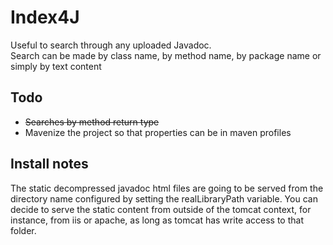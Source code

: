 <h1>Index4J</h1>
Useful to search through any uploaded Javadoc.<br>
Search can be made by class name, by method name, by package name or simply by text content<br>
<h2>Todo</h2>
<ul>
<li><strike>Searches by method return type</strike></li>
<li>Mavenize the project so that properties can be in maven profiles
</ul>
<h2>Install notes</h2>
The static decompressed javadoc html files are going to be served from the directory name configured by setting the realLibraryPath variable. You can decide to serve the static content from outside of the tomcat context, for instance, from iis or apache, as long as tomcat has write access to that folder.
